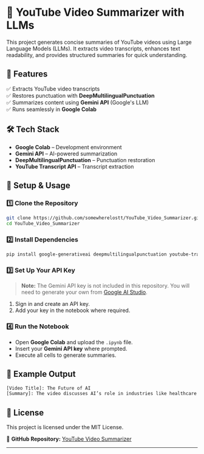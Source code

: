 # 🎥 YouTube Video Summarizer with LLMs  

This project generates concise summaries of YouTube videos using Large Language Models (LLMs). It extracts video transcripts, enhances text readability, and provides structured summaries for quick understanding.  

## 🌟 Features  

✅ Extracts YouTube video transcripts  
✅ Restores punctuation with **DeepMultilingualPunctuation**  
✅ Summarizes content using **Gemini API** (Google's LLM)  
✅ Runs seamlessly in **Google Colab**  

## 🛠️ Tech Stack  

- **Google Colab** – Development environment  
- **Gemini API** – AI-powered summarization  
- **DeepMultilingualPunctuation** – Punctuation restoration  
- **YouTube Transcript API** – Transcript extraction  

## 🚀 Setup & Usage  

### 1️⃣ Clone the Repository  

```sh
git clone https://github.com/somewherelostt/YouTube_Video_Summarizer.git  
cd YouTube_Video_Summarizer
```

### 2️⃣ Install Dependencies  

```sh
pip install google-generativeai deepmultilingualpunctuation youtube-transcript-api
```

### 3️⃣ Set Up Your API Key  
>
> **Note:** The Gemini API key is not included in this repository. You will need to generate your own from [Google AI Studio](https://aistudio.google.com/).  

1. Sign in and create an API key.  
2. Add your key in the notebook where required.  

### 4️⃣ Run the Notebook  

- Open **Google Colab** and upload the `.ipynb` file.  
- Insert your **Gemini API key** where prompted.  
- Execute all cells to generate summaries.  

## 📝 Example Output  

```txt
[Video Title]: The Future of AI  
[Summary]: The video discusses AI’s role in industries like healthcare and finance, highlighting potential benefits and ethical concerns.  
```

## 📜 License  

This project is licensed under the MIT License.  

📌 **GitHub Repository:** [YouTube Video Summarizer](https://github.com/somewherelostt/YouTube_Video_Summarizer)  

---
